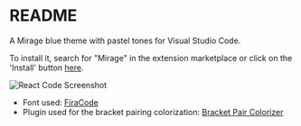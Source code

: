 # README
A Mirage blue theme with pastel tones for Visual Studio Code.

To install it, search for "Mirage" in the extension marketplace or click on the 'Install' button [here](https://marketplace.visualstudio.com/items?itemName=tristanremy.mirage#review-details).

![React Code Screenshot](/assets/react-screenshot.png?raw=true "React Code Screenshot")

- Font used: [FiraCode](https://github.com/tonsky/FiraCode)
- Plugin used for the bracket pairing colorization: [Bracket Pair Colorizer](https://marketplace.visualstudio.com/items?itemName=CoenraadS.bracket-pair-colorizer)
